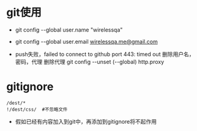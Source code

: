 # git使用

* git config --global user.name "wirelessqa"
* git config --global user.email wirelessqa.me@gmail.com


* push失败，failed to connect to github port 443: timed out
删除用户名，密码，代理
删除代理
git config --unset  (--global) http.proxy


# gitignore
```
/dest/*
!/dest/css/  #不忽略文件
```

* 假如已经有内容加入到git中，再添加到gitignore将不起作用
